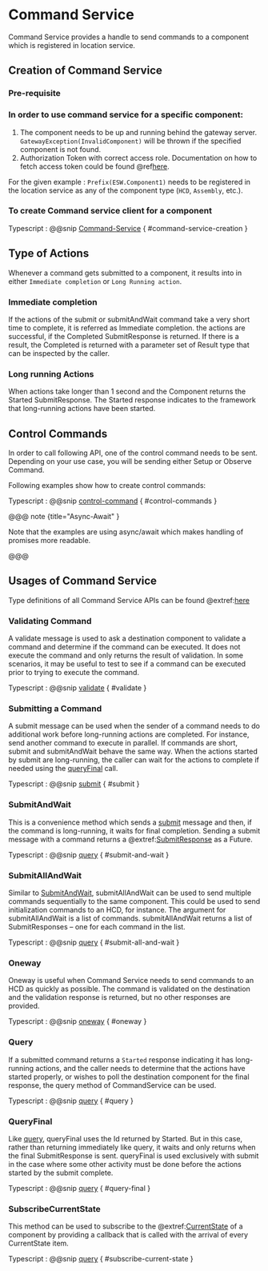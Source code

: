 # Command Service
Command Service provides a handle to send commands to a component which is registered in location service.

## Creation of Command Service

### Pre-requisite
### In order to use command service for a specific component:

  1. The component needs to be up and running behind the gateway server.
    `GatewayException(InvalidComponent)` will be thrown if the specified component is not found.
  2. Authorization Token with correct access role.
     Documentation on how to fetch access token could be found @ref[here](../../aas/csw-aas-js.md).

For the given example : `Prefix(ESW.Component1)` needs to be registered in the location service as any of the component type (`HCD`, `Assembly`, etc.).

### To create Command service client for a component

Typescript
:   @@snip [Command-Service](../../../../../example/src/documentation/command/CommandExamples.ts) { #command-service-creation }

## Type of Actions

Whenever a command gets submitted to a component, it results into in either `Immediate completion` or `Long Running action`.

###  Immediate completion
If the actions of the submit or submitAndWait command take a very short time to complete, it is referred as Immediate completion.
the actions are successful, if the Completed SubmitResponse is returned. If there is a result, the Completed is returned with a parameter set of Result type that can be inspected by the caller.

###  Long running Actions
When actions take longer than 1 second and the Component returns the Started SubmitResponse. The Started response indicates to the framework that long-running actions have been started.

## Control Commands
In order to call following API, one of the control command needs to be sent. Depending on your use case, you will be sending either Setup or Observe Command.

Following examples show how to create control commands:

Typescript
:   @@snip [control-command](../../../../../example/src/documentation/command/CommandExamples.ts) { #control-commands }


@@@ note {title="Async-Await" }

Note that the examples are using async/await which makes handling of promises more readable.

@@@

## Usages of Command Service

Type definitions of all Command Service APIs can be found @extref:[here](ts-docs:interfaces/clients.commandservice.html)

### Validating Command

A validate message is used to ask a destination component to validate a command and determine if the command can be executed. It does not execute the command and only returns the result of validation. In some scenarios, it may be useful to test to see if a command can be executed prior to trying to execute the command.

Typescript
:   @@snip [validate](../../../../../example/src/documentation/command/CommandExamples.ts) { #validate }

### Submitting a Command

A submit message can be used when the sender of a command needs to do additional work before long-running actions are completed. For instance, send another command to execute in parallel. If commands are short, submit and submitAndWait behave the same way. When the actions started by submit are long-running, the caller can wait for the actions to complete if needed using the [queryFinal](#queryfinal) call.

Typescript
:   @@snip [submit](../../../../../example/src/documentation/command/CommandExamples.ts) { #submit }

### SubmitAndWait

This is a convenience method which sends a [submit](#submit) message and then, if the command is long-running, it waits for final completion. Sending a submit message with a command returns a @extref:[SubmitResponse](ts-docs:modules/models.html#submitresponse) as a Future.

Typescript
:   @@snip [query](../../../../../example/src/documentation/command/CommandExamples.ts) { #submit-and-wait }

### SubmitAllAndWait

Similar to [SubmitAndWait](#submitandwait), submitAllAndWait can be used to send multiple commands sequentially to the same component. This could be used to send initialization commands to an HCD, for instance. The argument for submitAllAndWait is a list of commands. submitAllAndWait returns a list of SubmitResponses – one for each command in the list.

Typescript
:   @@snip [query](../../../../../example/src/documentation/command/CommandExamples.ts) { #submit-all-and-wait }


### Oneway

Oneway is useful when Command Service needs to send commands to an HCD as quickly as possible. The command is validated on the destination and the validation response is returned, but no other responses are provided.

Typescript
:   @@snip [oneway](../../../../../example/src/documentation/command/CommandExamples.ts) { #oneway }

### Query

If a submitted command returns a `Started` response indicating it has long-running actions, and the caller needs to determine that the actions have started properly, or wishes to poll the destination component for the final response, the query method of CommandService can be used.

Typescript
:   @@snip [query](../../../../../example/src/documentation/command/CommandExamples.ts) { #query }

### QueryFinal

Like [query](#query), queryFinal uses the Id returned by Started. But in this case, rather than returning immediately like query, it waits and only returns when the final SubmitResponse is sent. queryFinal is used exclusively with submit in the case where some other activity must be done before the actions started by the submit complete.

Typescript
:   @@snip [query](../../../../../example/src/documentation/command/CommandExamples.ts) { #query-final }

### SubscribeCurrentState

This method can be used to subscribe to the @extref:[CurrentState](ts-docs:classes/models.currentstate.html) of a component by providing a callback that is called with the arrival of every CurrentState item.

Typescript
:   @@snip [query](../../../../../example/src/documentation/command/CommandExamples.ts) { #subscribe-current-state }
